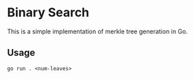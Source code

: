 # Binary Search

This is a simple implementation of merkle tree generation in Go.

## Usage

```
go run . <num-leaves>
```
